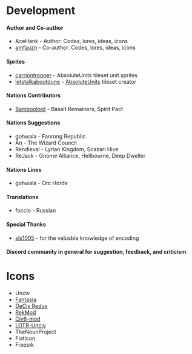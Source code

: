 # Development
#### Author and Co-author
* AceHank - Author: Codes, lores, ideas, icons
* [amfauzn](https://github.com/amfauzn) - Co-author: Codes, lores, ideas, icons

#### Sprites
* [carriontrooper](https://github.com/carriontrooper) - AbsoluteUnits tileset unit sprites
* [letstalkaboutdune](https://github.com/letstalkaboutdune) - [AbsoluteUnits](https://github.com/letstalkaboutdune/AbsoluteUnits) tileset creator

#### Nations Contributors
* [Bamboolord](https://github.com/RealBamboolord) - Basalt Remainers, Spirit Pact

#### Nations Suggestions
* gohwala - Fanrong Republic
* Ân - The Wizard Council
* Rendieval - Lyrian Kingdom, Scazari Hive
* ReJack - Gnome Alliance, Hellbourne, Deep Dweller

#### Nations Lines
* gohwala - Orc Horde

#### Translations
* foccio - Russian

#### Special Thanks
* [sls1005](https://github.com/sls1005) - for the valuable knowledge of encoding

#### Discord community in general for suggestion, feedback, and criticism

# Icons
* Unciv
* [Fantasia](https://github.com/amfauzn/Fantasia)
* [DeCiv Redux](https://github.com/SpacedOutChicken/DeCiv-Redux)
* [RekMod](https://github.com/ravignir/RekMOD/tree/master/jsons)
* [Civ6-mod](https://github.com/DW8030/Civ6-mod)
* [LOTR-Unciv](https://github.com/ravignir/LOTR-Unciv)
* TheNounProject
* FlatIcon
* Freepik
